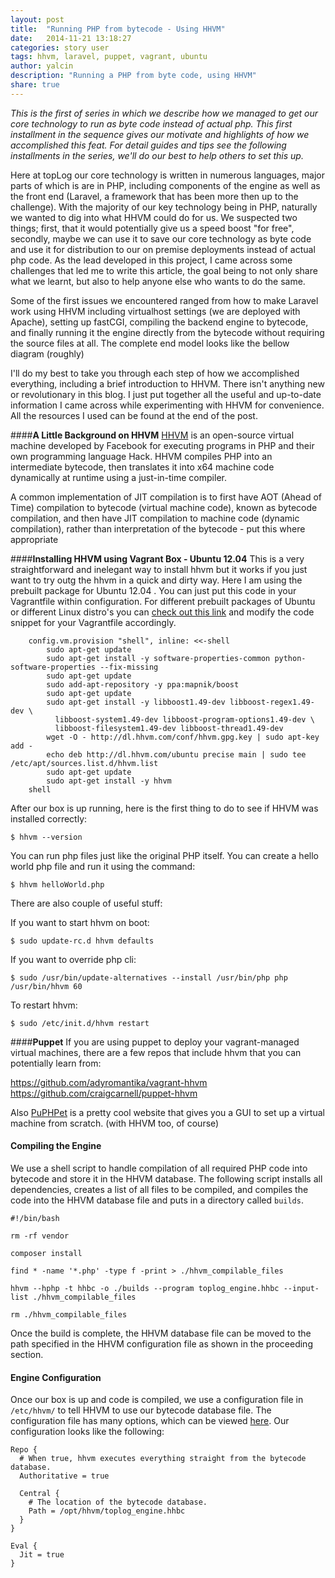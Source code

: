 ```yaml
---
layout: post
title:  "Running PHP from bytecode - Using HHVM"
date:   2014-11-21 13:18:27
categories: story user
tags: hhvm, laravel, puppet, vagrant, ubuntu
author: yalcin
description: "Running a PHP from byte code, using HHVM"
share: true
---
```



_This is the first of series in which we describe how we managed to get our core technology to run as byte code instead of actual php.  This first installment in the sequence gives our motivate and highlights of how we accomplished this feat.  For detail guides and tips see the following installments in the series, we'll do our best to help others to set this up._

Here at topLog our core technology is written in numerous languages, major parts of which is are in PHP, including components of the engine as well as the front end (Laravel, a framework that has been more then up to the challenge).  With the majority of our key technology being in PHP, naturally we wanted to dig into what HHVM could do for us.  We suspected two things; first, that it would potentially give us a speed boost "for free", secondly, maybe we can use it to save our core technology as byte code and use it for distribution to our on premise deployments instead of actual php code.  As the lead developed in this project, I came across some challenges that led me to write this article, the goal being to not only share what we learnt, but also to help anyone else who wants to do the same.

<!-- I'm not sure if the voice should be "we" or "I"  I think when talking about toplog, it is we, then when talking  about how Yalcin, the author, overcame issues and did things, it should be I-->

Some of the first issues we  encountered ranged from how to make Laravel work using HHVM including virtualhost settings (we are deployed with Apache), setting up fastCGI, compiling the backend engine to bytecode, and finally running it the engine directly from the bytecode without requiring the source files at all.  The complete end model looks like the bellow diagram (roughly)

<!-- Insert a picture of the entire end model -->

I'll do my best to take you through each step of how we accomplished everything, including a brief introduction to HHVM. There isn't anything new or revolutionary in this blog. I just put together all the useful and up-to-date information I came across while experimenting with HHVM for convenience. All the resources I used can be found at the end of the post.
 
 
####**A Little Background on HHVM**
[HHVM](http://hhvm.com/) is an open-source virtual machine developed by Facebook for executing programs in PHP and their own programming language Hack. HHVM compiles PHP into an intermediate bytecode, then translates it into x64 machine code dynamically at runtime using a just-in-time compiler.

<!-- ->>Put diagram here -->

<!-- explain the diagram a little  -->


A common implementation of JIT compilation is to first have AOT (Ahead of Time) compilation to bytecode (virtual machine code), known as bytecode compilation, and then have JIT compilation to machine code (dynamic compilation), rather than interpretation of the bytecode - put this where appropriate

####**Installing HHVM using Vagrant Box - Ubuntu 12.04**
This is a very straightforward and inelegant way to install hhvm but it works if you just want to try outg the hhvm in a quick and dirty way. Here I am using the prebuilt package for Ubuntu 12.04 . You can just put this code in your Vagrantfile within configuration. For different prebuilt packages of Ubuntu or different Linux distro's you can [check out this link](https://github.com/facebook/hhvm/wiki/Prebuilt%20Packages%20for%20HHVM) and modify the code snippet for your Vagrantfile accordingly.

		config.vm.provision "shell", inline: <<-shell
			sudo apt-get update
			sudo apt-get install -y software-properties-common python-software-properties --fix-missing
			sudo apt-get update
			sudo add-apt-repository -y ppa:mapnik/boost
			sudo apt-get update
			sudo apt-get install -y libboost1.49-dev libboost-regex1.49-dev \
			  libboost-system1.49-dev libboost-program-options1.49-dev \
			  libboost-filesystem1.49-dev libboost-thread1.49-dev
			wget -O - http://dl.hhvm.com/conf/hhvm.gpg.key | sudo apt-key add -
			echo deb http://dl.hhvm.com/ubuntu precise main | sudo tee /etc/apt/sources.list.d/hhvm.list
			sudo apt-get update
			sudo apt-get install -y hhvm
  		shell

After our box is up running, here is the first thing to do to see if HHVM was installed correctly:
	
	$ hhvm --version

You can run php files just  like the original PHP itself. You can create a hello world php file and run it using the command:
		
	$ hhvm helloWorld.php
	
There are also couple of useful stuff:

If you want to start hhvm on boot:

	$ sudo update-rc.d hhvm defaults

If you want to override php cli:

	$ sudo /usr/bin/update-alternatives --install /usr/bin/php php /usr/bin/hhvm 60

To restart hhvm:
 
	$ sudo /etc/init.d/hhvm restart


####**Puppet**
If you are using puppet to deploy your vagrant-managed virtual machines,
there are a few repos that include hhvm that you can potentially learn from:

https://github.com/adyromantika/vagrant-hhvm
https://github.com/craigcarnell/puppet-hhvm

Also [PuPHPet](https://puphpet.com/) is a pretty cool website that gives you a GUI to set up a virtual machine from scratch. (with HHVM too, of course)

#### Compiling the Engine

We use a shell script to handle compilation of all required PHP code into bytecode and store it in the HHVM database. The following script installs all dependencies, creates a list of all files to be compiled, and compiles the code into the HHVM database file and puts in a directory called `builds`.

```
#!/bin/bash

rm -rf vendor

composer install

find * -name '*.php' -type f -print > ./hhvm_compilable_files

hhvm --hphp -t hhbc -o ./builds --program toplog_engine.hhbc --input-list ./hhvm_compilable_files
    
rm ./hhvm_compilable_files
```

Once the build is complete, the HHVM database file can be moved to the path specified in the HHVM configuration file as shown in the proceeding section.

#### Engine Configuration

Once our box is up and code is compiled, we use a configuration file in `/etc/hhvm/` to tell HHVM to use our bytecode database file. The configuration file has many options, which can be viewed [here](https://github.com/facebook/hhvm/wiki/Runtime-options). Our configuration looks like the following:

```
Repo {
  # When true, hhvm executes everything straight from the bytecode database.
  Authoritative = true

  Central {
    # The location of the bytecode database.
    Path = /opt/hhvm/toplog_engine.hhbc
  }
}

Eval {
  Jit = true
}
```
